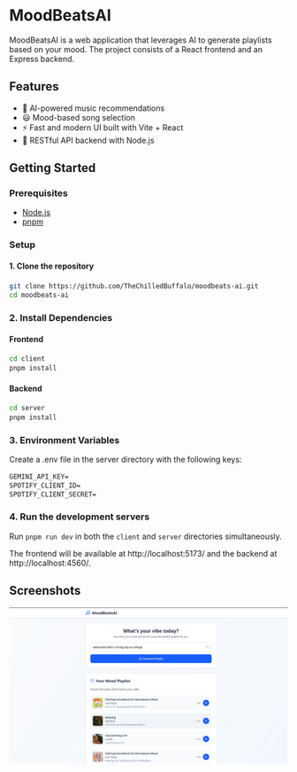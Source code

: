 # MoodBeatsAI

MoodBeatsAI is a web application that leverages AI to generate playlists based on your mood. The project consists of a React frontend and an Express backend.

## Features

- 🎵 AI-powered music recommendations
- 😃 Mood-based song selection
- ⚡ Fast and modern UI built with Vite + React
- 🔗 RESTful API backend with Node.js

## Getting Started

### Prerequisites

- [Node.js](https://nodejs.org/)
- [pnpm](https://pnpm.io/)

### Setup

#### 1. Clone the repository

```sh
git clone https://github.com/TheChilledBuffalo/moodbeats-ai.git
cd moodbeats-ai
```

### 2. Install Dependencies

#### Frontend

```sh
cd client
pnpm install
```

#### Backend

```sh
cd server
pnpm install
```

### 3. Environment Variables

Create a .env file in the server directory with the following keys:

```
GEMINI_API_KEY=
SPOTIFY_CLIENT_ID=
SPOTIFY_CLIENT_SECRET=
```

### 4. Run the development servers

Run `pnpm run dev` in both the `client` and `server` directories simultaneously.

The frontend will be available at http://localhost:5173/ and the backend at http://localhost:4560/.

## Screenshots
![Demo Screenshot](client/src/assets/demo_screenshot.png)